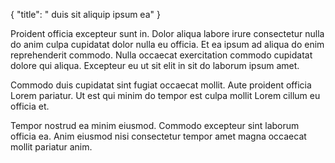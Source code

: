 {
  "title": " duis sit aliquip ipsum ea"
}

Proident officia excepteur sunt in. Dolor aliqua labore irure consectetur nulla do anim culpa cupidatat dolor nulla eu officia. Et ea ipsum ad aliqua do enim reprehenderit commodo. Nulla occaecat exercitation commodo cupidatat dolore qui aliqua. Excepteur eu ut sit elit in sit do laborum ipsum amet.

Commodo duis cupidatat sint fugiat occaecat mollit. Aute proident officia Lorem pariatur. Ut est qui minim do tempor est culpa mollit Lorem cillum eu officia et.

Tempor nostrud ea minim eiusmod. Commodo excepteur sint laborum officia ea. Anim eiusmod nisi consectetur tempor amet magna occaecat mollit pariatur anim.